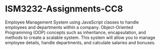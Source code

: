 # ISM3232-Assignments-CC8
Employee Management System using JavaScript classes to handle employees and departments within a company. Object-Oriented Programming (OOP) concepts such as inheritance, encapsulation, and methods to create a scalable system. This system will allow you to manage employee details, handle departments, and calculate salaries and bonuses.